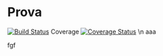 # Prova
[![Build Status](https://travis-ci.com/Enos-game/Prova.svg?branch=master)](https://travis-ci.com/Enos-game/Prova)
Coverage
[![Coverage Status](https://coveralls.io/repos/github/Enos-game/Prova/badge.svg?branch=master)](https://coveralls.io/github/Enos-game/Prova?branch=master)
\n
aaa

fgf

